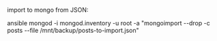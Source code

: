 import to mongo from JSON:

  ansible mongod -i mongod.inventory -u root -a "mongoimport --drop -c posts --file /mnt/backup/posts-to-import.json"
